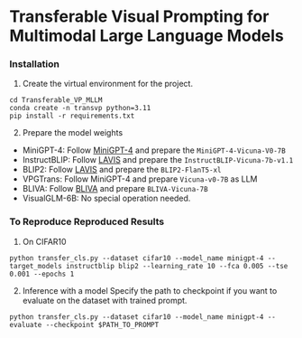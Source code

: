 # Transferable Visual Prompting for Multimodal Large Language Models



### Installation

1. Create the virtual environment for the project.
```
cd Transferable_VP_MLLM
conda create -n transvp python=3.11
pip install -r requirements.txt
```

2. Prepare the model weights

* MiniGPT-4: Follow [MiniGPT-4](https://github.com/Vision-CAIR/MiniGPT-4) and prepare the `MiniGPT-4-Vicuna-V0-7B`
* InstructBLIP: Follow [LAVIS](https://github.com/salesforce/LAVIS) and prepare the `InstructBLIP-Vicuna-7b-v1.1`
* BLIP2: Follow [LAVIS](https://github.com/salesforce/LAVIS) and prepare the `BLIP2-FlanT5-xl`
* VPGTrans: Follow MiniGPT-4 and prepare `Vicuna-v0-7B` as LLM
* BLIVA: Follow [BLIVA](https://github.com/mlpc-ucsd/BLIVA#prepare-weight) and prepare `BLIVA-Vicuna-7B`
* VisualGLM-6B: No special operation needed.

### To Reproduce Reproduced Results

1. On CIFAR10
```
python transfer_cls.py --dataset cifar10 --model_name minigpt-4 --target_models instructblip blip2 --learning_rate 10 --fca 0.005 --tse 0.001 --epochs 1
```

2. Inference with a model
Specify the path to checkpoint if you want to evaluate on the dataset with trained prompt.
```
python transfer_cls.py --dataset cifar10 --model_name minigpt-4 --evaluate --checkpoint $PATH_TO_PROMPT
```


